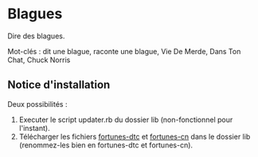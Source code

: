 Blagues
==========

Dire des blagues.

Mot-clés : dit une blague, raconte une blague, Vie De Merde, Dans Ton Chat, Chuck Norris

Notice d'installation
---------------------

Deux possibilités :

1. Executer le script updater.rb du dossier lib (non-fonctionnel pour l'instant).
2. Télécharger les fichiers [fortunes-dtc](http://danstonchat.com/fortunes) et [fortunes-cn](http://chucknorrisfacts.fr/fortunes/fortunes.txt) dans le dossier lib (renommez-les bien en fortunes-dtc et fortunes-cn).